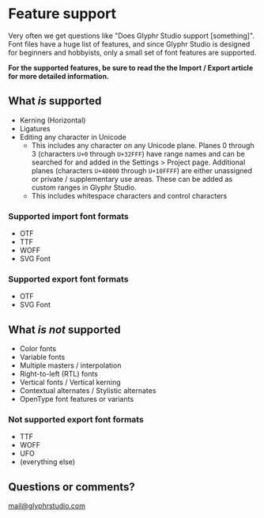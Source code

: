 # Feature support

Very often we get questions like "Does Glyphr Studio support [something]". Font files have a huge list of features, and since Glyphr Studio is designed for beginners and hobbyists, only a small set of font features are supported.

**For the supported features, be sure to read the the Import / Export article for more detailed information.**

## What _is_ supported

- Kerning (Horizontal)
- Ligatures
- Editing any character in Unicode
  - This includes any character on any Unicode plane. Planes 0 through 3 (characters `U+0` through `U+32FFF`) have range names and can be searched for and added in the Settings > Project page. Additional planes (characters `U+40000` through `U+10FFFF`) are either unassigned or private / supplementary use areas. These can be added as custom ranges in Glyphr Studio.
  - This includes whitespace characters and control characters

### Supported import font formats

- OTF
- TTF
- WOFF
- SVG Font

### Supported export font formats

- OTF
- SVG Font

## What _is not_ supported

- Color fonts
- Variable fonts
- Multiple masters / interpolation
- Right-to-left (RTL) fonts
- Vertical fonts / Vertical kerning
- Contextual alternates / Stylistic alternates
- OpenType font features or variants

### Not supported export font formats

- TTF
- WOFF
- UFO
- (everything else)

## Questions or comments?

mail@glyphrstudio.com
